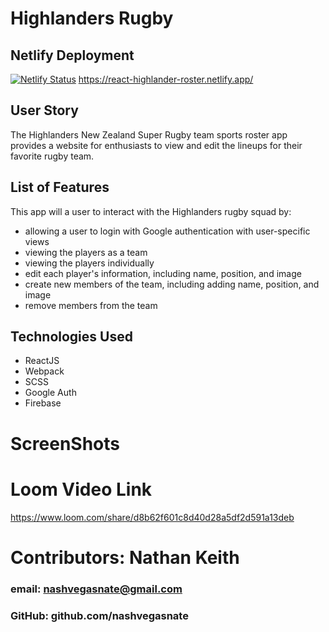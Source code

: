 # Highlanders Rugby

## Netlify Deployment 
[![Netlify Status](https://api.netlify.com/api/v1/badges/36947c47-9035-4738-9eec-215a0b6337a9/deploy-status)](https://app.netlify.com/sites/react-highlander-roster/deploys)
 https://react-highlander-roster.netlify.app/ 

## User Story
The Highlanders New Zealand Super Rugby team sports roster app provides a website for enthusiasts to view and edit the lineups for their favorite rugby team.

## List of Features
This app will a user to interact with the Highlanders rugby squad by:
  - allowing a user to login with Google authentication with user-specific views
  - viewing the players as a team
  - viewing the players individually
  - edit each player's information, including name, position, and image
  - create new members of the team, including adding name, position, and image
  - remove members from the team

## Technologies Used
- ReactJS
- Webpack
- SCSS
- Google Auth
- Firebase

# ScreenShots



# Loom Video Link 
https://www.loom.com/share/d8b62f601c8d40d28a5df2d591a13deb

# Contributors: Nathan Keith
### email: nashvegasnate@gmail.com
### GitHub: github.com/nashvegasnate


